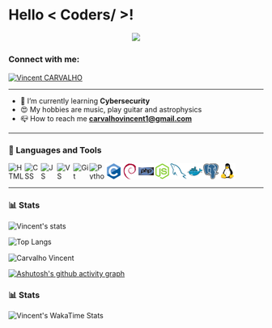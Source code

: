 <h1> Hello < Coders/ >!</h1>
<p align='center'>
<img src="https://readme-typing-svg.herokuapp.com?color=cornflowerblue&size=25&center=true&vCenter=true&width=433&height=75&lines=I'm+Vincent+Carvalho;Guitar+Teacher;">
</p>
<p align='center'>

<h3 align="left">Connect with me:</h3>
<a href="https://www.linkedin.com/in/vincent-carvalho/" target="blank"><img align="center"
      src="https://raw.githubusercontent.com/rahuldkjain/github-profile-readme-generator/master/src/images/icons/Social/linked-in-alt.svg"
      alt="Vincent CARVALHO" height="30" width="40" /></a>
<br>
<hr>


- 🌱 I’m currently learning **Cybersecurity**
- 😍 My hobbies are music, play guitar and astrophysics
- 📪 How to reach me **carvalhovincent1@gmail.com**

<hr>

### 📐 Languages and Tools

<img align="left" height="32px" width="32px" alt="HTML logo" src="https://bit.ly/3gP4Qgx">
<img align="left" height="32px" width="32px" alt="CSS logo" src="https://bit.ly/37iML7j">
<img align="left" height="32px" width="32px" alt="JS logo" src="https://bit.ly/3r1kzxY">
<img align="left" height="32px" width="32px" alt="VS Сode logo" src="https://bit.ly/3qZmQcU">
<img align="left" height="32px" width="32px" alt="Git logo" src="https://bit.ly/34ayuYn">
<img align="left" height="32px" width="32px" alt="Python logo" src="https://iuliantatarascu.github.io/silence-theme/screenshots/light-py.png">
<img align="left" height="32px" width="32px" alt="C logo" src="https://raw.githubusercontent.com/izumin5210/emojipack-for-devicon/master/png/c.png">
<img align="left" height="32px" width="32px" alt="debian logo" src="https://raw.githubusercontent.com/izumin5210/emojipack-for-devicon/master/png/debian.png">
<img align="left" height="32px" width="32px" alt="php logo" src="https://raw.githubusercontent.com/izumin5210/emojipack-for-devicon/master/png/php.png">
<img align="left" height="32px" width="32px" alt="nodejs logo" src="https://raw.githubusercontent.com/izumin5210/emojipack-for-devicon/master/png/nodejs.png">
<img align="left" height="32px" width="32px" alt="mysql logo" src="https://raw.githubusercontent.com/izumin5210/emojipack-for-devicon/master/png/mysql.png">
<img align="left" height="32px" width="32px" alt="docker logo" src="https://raw.githubusercontent.com/izumin5210/emojipack-for-devicon/master/png/docker.png">
<img align="left" height="32px" width="32px" alt="postgresql logo" src="https://raw.githubusercontent.com/izumin5210/emojipack-for-devicon/master/png/postgresql.png">
<img align="left" height="32px" width="32px" alt="linux logo" src="https://raw.githubusercontent.com/izumin5210/emojipack-for-devicon/master/png/linux.png">
<br>
<br>
<hr>

### 📊 Stats

![Vincent's stats](https://github-readme-stats.vercel.app/api?username=CarvalhoVincent&theme=tokyonight&show_icons=true)


![Top Langs](https://github-readme-stats.vercel.app/api/top-langs/?username=CarvalhoVincent&layout=compact&theme=tokyonight)


<p><img align="center" src="https://github-readme-streak-stats.herokuapp.com/?user=CarvalhoVincent&theme=tokyonight&background=0d1117&date_format=M%20j%5B%2C%20Y%5D" alt="Carvalho Vincent" /></p>


[![Ashutosh's github activity graph](https://github-readme-activity-graph.cyclic.app/graph?username=CarvalhoVincent&theme=react-dark)](https://github.com/ashutosh00710/github-readme-activity-graph)

### 📊 Stats
![Vincent's WakaTime Stats](https://github-readme-stats.vercel.app/api/wakatime?username=CarvalhoVincent&hide_border=true&v=2)


